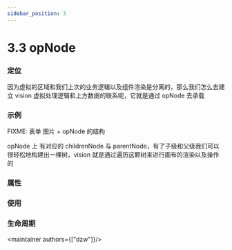 ```yaml
---
sidebar_position: 3
---
```


# 3.3 opNode

### 定位

  因为虚拟的区域和我们上次的业务逻辑以及组件渲染是分离的，那么我们怎么去建立 vision 虚拟处理逻辑和上方数据的联系呢，它就是通过 opNode 去承载

### 示例
  FIXME: 表单 图片 + opNode 的结构


  opNode 上 有对应的 childrenNode 与 parentNode，有了子级和父级我们可以很轻松地构建出一棵树，vision 就是通过遍历这颗树来进行画布的渲染以及操作的

### 属性


### 使用


### 生命周期

<maintainer authors={["dzw"]}/>





